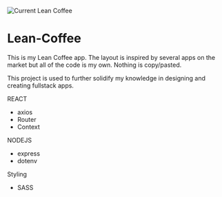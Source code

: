 ![Current Lean Coffee](https://user-images.githubusercontent.com/26662557/130001279-822d49b4-7855-44e2-b9a9-2f14c876f809.gif)

# Lean-Coffee
This is my Lean Coffee app. The layout is inspired by several apps on the market but all of the code is my own. Nothing is copy/pasted.

This project is used to further solidify my knowledge in designing and creating fullstack apps. 


REACT
* axios
* Router
* Context

NODEJS
* express
* dotenv

Styling
* SASS
